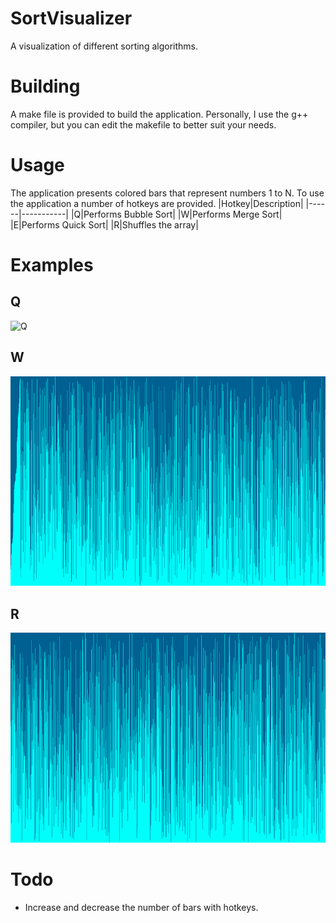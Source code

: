 # SortVisualizer
A visualization of different sorting algorithms.

# Building
A make file is provided to build the application. Personally, I use the g++ compiler, but you can edit the makefile to better suit your needs.

# Usage
The application presents colored bars that represent numbers 1 to N. To use the application a number of hotkeys are provided.
|Hotkey|Description|
|------|-----------|
|Q|Performs Bubble Sort|
|W|Performs Merge Sort|
|E|Performs Quick Sort|
|R|Shuffles the array|

# Examples
## Q
![Q](https://github.com/RakuTheSenpai/SortVisualizer/blob/main/Examples/q.gif)

## W
![W](https://github.com/RakuTheSenpai/SortVisualizer/blob/main/Examples/w.gif)

## R
![R](https://github.com/RakuTheSenpai/SortVisualizer/blob/main/Examples/r.gif)

# Todo
* Increase and decrease the number of bars with hotkeys.
